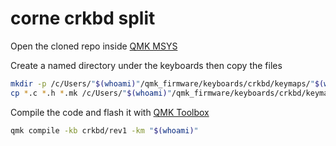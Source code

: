# corne crkbd split

Open the cloned repo inside [QMK MSYS](https://msys.qmk.fm/)

Create a named directory under the keyboards then copy the files

```bash
mkdir -p /c/Users/"$(whoami)"/qmk_firmware/keyboards/crkbd/keymaps/"$(whoami)"
cp *.c *.h *.mk /c/Users/"$(whoami)"/qmk_firmware/keyboards/crkbd/keymaps/"$(whoami)"
```

Compile the code and flash it with [QMK Toolbox](https://qmk.fm/toolbox)

```bash
qmk compile -kb crkbd/rev1 -km "$(whoami)"
```